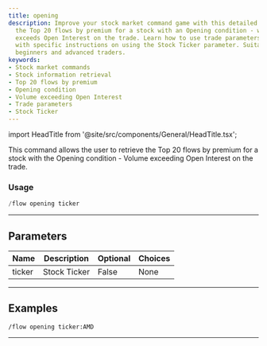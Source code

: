 ```yaml
---
title: opening
description: Improve your stock market command game with this detailed guide on retrieving
  the Top 20 flows by premium for a stock with an Opening condition - where Volume
  exceeds Open Interest on the trade. Learn how to use trade parameters effectively,
  with specific instructions on using the Stock Ticker parameter. Suitable for both
  beginners and advanced traders.
keywords:
- Stock market commands
- Stock information retrieval
- Top 20 flows by premium
- Opening condition
- Volume exceeding Open Interest
- Trade parameters
- Stock Ticker
---
```


import HeadTitle from '@site/src/components/General/HeadTitle.tsx';

<HeadTitle title="opening - Flow - Discord - Reference | OpenBB Bot Docs" />

This command allows the user to retrieve the Top 20 flows by premium for a stock with the Opening condition - Volume exceeding Open Interest on the trade.

### Usage

```python wordwrap
/flow opening ticker
```

---

## Parameters

| Name | Description | Optional | Choices |
| ---- | ----------- | -------- | ------- |
| ticker | Stock Ticker | False | None |


---

## Examples

```
/flow opening ticker:AMD
```
---

